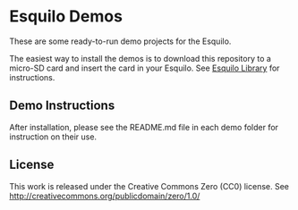 # Esquilo Demos

These are some ready-to-run demo projects for the Esquilo.

The easiest way to install the demos is to download this repository to a micro-SD card and insert the card in your Esquilo. See [Esquilo Library](../README.md) for instructions.

## Demo Instructions

After installation, please see the README.md file in each demo folder for instruction on their use.

## License

This work is released under the Creative Commons Zero (CC0) license.
See http://creativecommons.org/publicdomain/zero/1.0/



